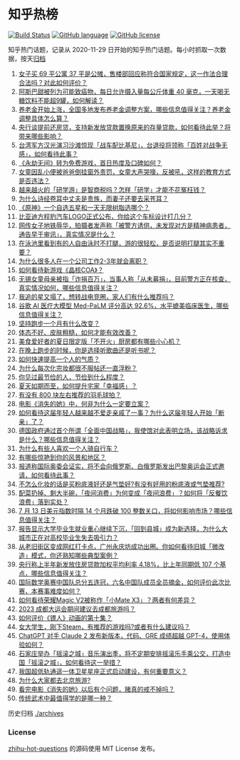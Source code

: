 # 知乎热榜
[![Build Status](https://github.com/ToWeLong/zhihu-hot-questions/workflows/CI/badge.svg)](https://github.com/ToWeLong/zhihu-hot-questions/actions)
[![GitHub language](https://img.shields.io/badge/language-golang-orange.svg)](https://golang.org/)
[![GitHub license](https://img.shields.io/github/license/ToWeLong/zhihu-hot-questions)](https://github.com/ToWeLong/zhihu-hot-questions/blob/main/LICENSE)

知乎热门话题，记录从 2020-11-29 日开始的知乎热门话题。每小时抓取一次数据，按天[归档](./archives)

<!-- BEGIN -->

1. [女子买 69 平公寓 37 平是公摊，售楼部回应称符合国家规定，这一作法合理合法吗？对此如何评价？](https://www.zhihu.com/question/611990578)
1. [阿斯巴甜被列为可能致癌物，每日允许摄入量每公斤体重 40 毫克，一天喝无糖饮料不能超9罐，如何解读？](https://www.zhihu.com/question/612044063)
1. [养老金开始上涨，全国多地发布养老金调整方案，哪些信息值得关注？养老金调整具体怎么算？](https://www.zhihu.com/question/612053678)
1. [央行谈提前还房贷，支持新发放贷款置换原来的存量贷款，如何看待此举？将带来哪些影响？](https://www.zhihu.com/question/612071508)
1. [台湾军方汉光演习沙滩惊现「战车配比基尼」，台退役将领称「百姓对战争无感」，如何看待此事？](https://www.zhihu.com/question/611686481)
1. [《永劫无间》转为免费游戏，首日热度及口碑如何？](https://www.zhihu.com/question/612083123)
1. [女童因乱小便被爸爸倒挂窗外责罚，女童大声哭嚎，反被吼，这样的教育方式是否违法？](https://www.zhihu.com/question/612092869)
1. [越来越火的「研学游」是智商税吗？怎样「研学」才能不花冤枉钱？](https://www.zhihu.com/question/612083009)
1. [为什么诗经卷耳中丈夫是贵族，而妻子还要去采苍耳？](https://www.zhihu.com/question/412045360)
1. [《原神》一个自选五星和一天无限树脂选哪个？](https://www.zhihu.com/question/611892510)
1. [比亚迪方程豹汽车LOGO正式公布，你给这个车标设计打几分？](https://www.zhihu.com/question/612092955)
1. [网传女子地铁辱华，拍摄者发声称「被警方诱供，未发现对方是精神病患者，通告早于审讯」，真实情况是什么？](https://www.zhihu.com/question/612066523)
1. [在泳池里看到有的人自由泳时不打腿，游的很轻松，是否说明打腿其实不重要？](https://www.zhihu.com/question/610925506)
1. [为什么很多人在一个公司工作2-3年就会离职？](https://www.zhihu.com/question/608927584)
1. [如何看待新游戏《晶核COA》？](https://www.zhihu.com/question/477542454)
1. [无锡女童母亲被指「诈捐百万」，当事人称「从未募捐」，目前警方正在核查，真实情况如何，哪些信息值得关注？](https://www.zhihu.com/question/611867894)
1. [我追的星又塌了，想转战电竞圈，家人们有什么推荐吗？](https://www.zhihu.com/question/611259165)
1. [谷歌 AI 医疗大模型 Med-PaLM 评分高达 92.6%，水平媲美临床医生，哪些信息值得关注？](https://www.zhihu.com/question/612047594)
1. [坚持跑步一个月有什么改变？](https://www.zhihu.com/question/610778217)
1. [体态不好、皮肤粗糙，如何才能有效改善？](https://www.zhihu.com/question/605626021)
1. [美食爱好者的夏日限定版「不开火」厨房都有哪些小心机？](https://www.zhihu.com/question/603623766)
1. [在晚上跑步的时候，你是选择听歌曲还是听书呢？](https://www.zhihu.com/question/610804128)
1. [如何快速提高一个人的气质？](https://www.zhihu.com/question/608398358)
1. [为什么每次化完妆都很不服帖还一直浮粉？](https://www.zhihu.com/question/603277026)
1. [你见过最节俭的人，节俭到什么程度？](https://www.zhihu.com/question/288636445)
1. [夏天如期而至，如何提升宅家「幸福感」？](https://www.zhihu.com/question/603623752)
1. [有没有 800 块左右推荐的羽毛球拍？](https://www.zhihu.com/question/607825567)
1. [电影《消失的她》中，何非为什么一定要立案？](https://www.zhihu.com/question/610438404)
1. [如何看待这届年轻人越来越不爱走亲戚了一事？为什么这届年轻人开始「断亲」了？](https://www.zhihu.com/question/599935979)
1. [德国政府通过首个所谓「全面中国战略」，我使馆对此表明立场，该战略诉求是什么？哪些信息值得关注？](https://www.zhihu.com/question/611973175)
1. [为什么有些人喜欢一个人骑自行车？](https://www.zhihu.com/question/611418148)
1. [有哪些惊艳到你的风景和地区？](https://www.zhihu.com/question/608404091)
1. [报道称国际奥委会证实，将不会向俄罗斯、白俄罗斯发出巴黎奥运会正式邀请，如何看待此事？](https://www.zhihu.com/question/612002789)
1. [不怎么化妆的话是买粉底液好还是气垫好?有没有好用的粉底液或气垫推荐?](https://www.zhihu.com/question/533511110)
1. [配菜扔掉、剩大半碗，「夜间消费」为何变成「夜间浪费」？如何将「反餐饮浪费」落到实处？](https://www.zhihu.com/question/612049867)
1. [7 月 13 日美元指数时隔 14 个月跌破 100 整数关口，将如何影响市场？哪些信息值得关注？](https://www.zhihu.com/question/612001572)
1. [报告显示大学毕业生就业重心继续下沉，「回到县城」成为新选择，为什么大城市正在对高校毕业生失去吸引力？](https://www.zhihu.com/question/611892826)
1. [从老旧街区变成网红打卡点，广州永庆坊成功出圈。你如何看待旧城「微改造」模式，你还熟知哪些典型案例？](https://www.zhihu.com/question/611904826)
1. [央行称上半年新发放住房贷款加权平均利率 4.18%，比上年同期低 107 个基点，哪些信息值得关注？](https://www.zhihu.com/question/612062099)
1. [国际数学奥赛中国队总分五连冠，六名中国队成员全员摘金，如何评价此次比赛，本赛事难度如何？](https://www.zhihu.com/question/611861098)
1. [如何看待荣耀Magic V2被称作「小Mate X3」？两者有何差异？](https://www.zhihu.com/question/612058478)
1. [2023 成都大运会期间建议去成都旅游吗？](https://www.zhihu.com/question/609992426)
1. [如何评价《镖人》动画的第十集？](https://www.zhihu.com/question/611878204)
1. [女大学生，刚下Steam，有推荐的游戏吗?或者有什么建议吗？](https://www.zhihu.com/question/586324918)
1. [ChatGPT 对手 Claude 2 发布新版本，代码、GRE 成绩超越 GPT-4，使用体验如何？](https://www.zhihu.com/question/612039506)
1. [石家庄举办「摇滚之城」音乐演出季，将不定期安排摇滚乐手乘公交，打造中国「摇滚之城」，如何看待这一举措？](https://www.zhihu.com/question/611915568)
1. [我国超低轨通遥一体卫星星座正式启动建设，有何重要意义？](https://www.zhihu.com/question/611879918)
1. [为什么大家都去北京旅游?](https://www.zhihu.com/question/608233025)
1. [看完电影《消失的她》以后有个问题，赌真的戒不掉吗？](https://www.zhihu.com/question/611260933)
1. [传统武术中最值得学的是哪一种？](https://www.zhihu.com/question/608063657)

<!-- END -->

历史归档 [./archives](./archives)


### License
[zhihu-hot-questions](https://github.com/towelong/zhihu-hot-questions) 的源码使用 MIT License 发布。